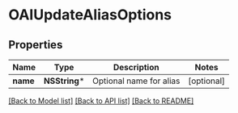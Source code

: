 # OAIUpdateAliasOptions

## Properties
Name | Type | Description | Notes
------------ | ------------- | ------------- | -------------
**name** | **NSString*** | Optional name for alias | [optional] 

[[Back to Model list]](../README#documentation-for-models) [[Back to API list]](../README#documentation-for-api-endpoints) [[Back to README]](../README)


